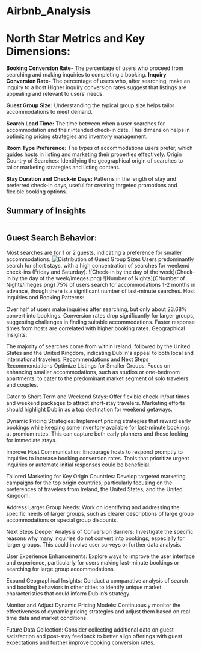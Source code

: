 # Airbnb_Analysis

 **North Star Metrics and Key Dimensions:**
===============================

**Booking Conversion Rate-** The percentage of users who proceed from searching and making inquiries to completing a booking.
**Inquiry Conversion Rate-** The percentage of users who, after searching, make an inquiry to a host
Higher inquiry conversion rates suggest that listings are appealing and relevant to users’ needs.

**Guest Group Size:** Understanding the typical group size helps tailor accommodations to meet demand.

**Search Lead Time:** The time between when a user searches for accommodation and their intended check-in date. This dimension helps in optimizing pricing strategies and inventory management.

**Room Type Preference:** The types of accommodations users prefer, which guides hosts in listing and marketing their properties effectively.
Origin Country of Searches: Identifying the geographical origin of searches to tailor marketing strategies and listing content.

**Stay Duration and Check-in Days:** Patterns in the length of stay and preferred check-in days, useful for creating targeted promotions and flexible booking options.

## Summary of Insights
----

## Guest Search Behavior:

Most searches are for 1 or 2 guests, indicating a preference for smaller accommodations.
![Distribution of Guest Group Sizes](images/chart.png)
Users predominantly search for short stays, with a high concentration of searches for weekend check-ins (Friday and Saturday).
![Check-in by the day of the week](Check-in by the day of the week/imeges.png)
![Number of Nights](CNumber of Nights/imeges.png)
75% of users search for accommodations 1-2 months in advance, though there is a significant number of last-minute searches.
Host Inquiries and Booking Patterns:

Over half of users make inquiries after searching, but only about 23.68% convert into bookings.
Conversion rates drop significantly for larger groups, suggesting challenges in finding suitable accommodations.
Faster response times from hosts are correlated with higher booking rates.
Geographical Insights:

The majority of searches come from within Ireland, followed by the United States and the United Kingdom, indicating Dublin's appeal to both local and international travelers.
Recommendations and Next Steps
Recommendations
Optimize Listings for Smaller Groups: Focus on enhancing smaller accommodations, such as studios or one-bedroom apartments, to cater to the predominant market segment of solo travelers and couples.

Cater to Short-Term and Weekend Stays: Offer flexible check-in/out times and weekend packages to attract short-stay travelers. Marketing efforts should highlight Dublin as a top destination for weekend getaways.

Dynamic Pricing Strategies: Implement pricing strategies that reward early bookings while keeping some inventory available for last-minute bookings at premium rates. This can capture both early planners and those looking for immediate stays.

Improve Host Communication: Encourage hosts to respond promptly to inquiries to increase booking conversion rates. Tools that prioritize urgent inquiries or automate initial responses could be beneficial.

Tailored Marketing for Key Origin Countries: Develop targeted marketing campaigns for the top origin countries, particularly focusing on the preferences of travelers from Ireland, the United States, and the United Kingdom.

Address Larger Group Needs: Work on identifying and addressing the specific needs of larger groups, such as clearer descriptions of large group accommodations or special group discounts.

Next Steps
Deeper Analysis of Conversion Barriers: Investigate the specific reasons why many inquiries do not convert into bookings, especially for larger groups. This could involve user surveys or further data analysis.

User Experience Enhancements: Explore ways to improve the user interface and experience, particularly for users making last-minute bookings or searching for large group accommodations.

Expand Geographical Insights: Conduct a comparative analysis of search and booking behaviors in other cities to identify unique market characteristics that could inform Dublin’s strategy.

Monitor and Adjust Dynamic Pricing Models: Continuously monitor the effectiveness of dynamic pricing strategies and adjust them based on real-time data and market conditions.

Future Data Collection: Consider collecting additional data on guest satisfaction and post-stay feedback to better align offerings with guest expectations and further improve booking conversion rates.





